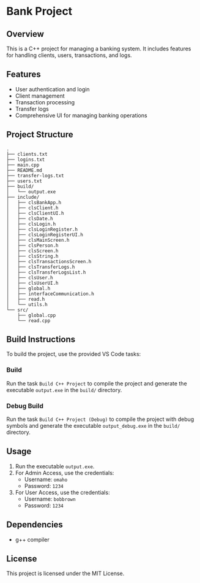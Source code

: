 # Bank Project

## Overview

This is a C++ project for managing a banking system. It includes features for handling clients, users, transactions, and logs.

## Features

- User authentication and login
- Client management
- Transaction processing
- Transfer logs
- Comprehensive UI for managing banking operations

## Project Structure

```
.
├── clients.txt
├── logins.txt
├── main.cpp
├── README.md
├── transfer-logs.txt
├── users.txt
├── build/
│   └── output.exe
├── include/
│   ├── clsBankApp.h
│   ├── clsClient.h
│   ├── clsClientUI.h
│   ├── clsDate.h
│   ├── clsLogin.h
│   ├── clsLoginRegister.h
│   ├── clsLoginRegisterUI.h
│   ├── clsMainScreen.h
│   ├── clsPerson.h
│   ├── clsScreen.h
│   ├── clsString.h
│   ├── clsTransactionsScreen.h
│   ├── clsTransferLogs.h
│   ├── clsTransferLogsList.h
│   ├── clsUser.h
│   ├── clsUserUI.h
│   ├── global.h
│   ├── interfaceCommunication.h
│   ├── read.h
│   └── utils.h
└── src/
    ├── global.cpp
    └── read.cpp
```

## Build Instructions

To build the project, use the provided VS Code tasks:

### Build

Run the task `Build C++ Project` to compile the project and generate the executable `output.exe` in the `build/` directory.

### Debug Build

Run the task `Build C++ Project (Debug)` to compile the project with debug symbols and generate the executable `output_debug.exe` in the `build/` directory.

## Usage

1. Run the executable `output.exe`.
2. For Admin Access, use the credentials:
   - Username: `omaho`
   - Password: `1234`
3. For User Access, use the credentials:
   - Username: `bobbrown`
   - Password: `1234`

## Dependencies

- g++ compiler

## License

This project is licensed under the MIT License.

